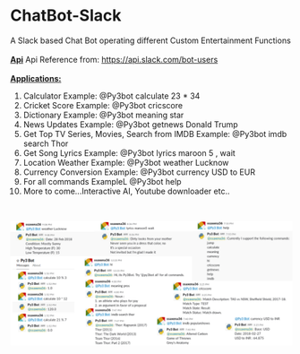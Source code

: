 # ChatBot-Slack
A Slack based Chat Bot operating different Custom Entertainment Functions
<br><br>
<b><u>Api</b></u>
Api Reference from: https://api.slack.com/bot-users
<br><br>
<b><u>Applications:</u></b>
<br>
1. Calculator Example: @Py3bot calculate 23 * 34
2. Cricket Score Example: @Py3bot cricscore
3. Dictionary Example: @Py3bot meaning star
4. News Updates Example: @Py3bot getnews Donald Trump
5. Get Top TV Series, Movies, Search from IMDB Example: @Py3bot imdb search Thor
6. Get Song Lyrics Example: @Py3bot lyrics maroon 5 , wait 
7. Location Weather Example: @Py3bot weather Lucknow
8. Currency Conversion Example: @Py3bot currency USD to EUR
9. For all commands ExampleL @Py3bot help
10. More to come...Interactive AI, Youtube downloader etc..
<br>
<p style="text-align:center;">
<img src='https://github.com/shubh3695/ChatBot-Slack/blob/master/Untitled.png' alt="Demo"/>
</p>
